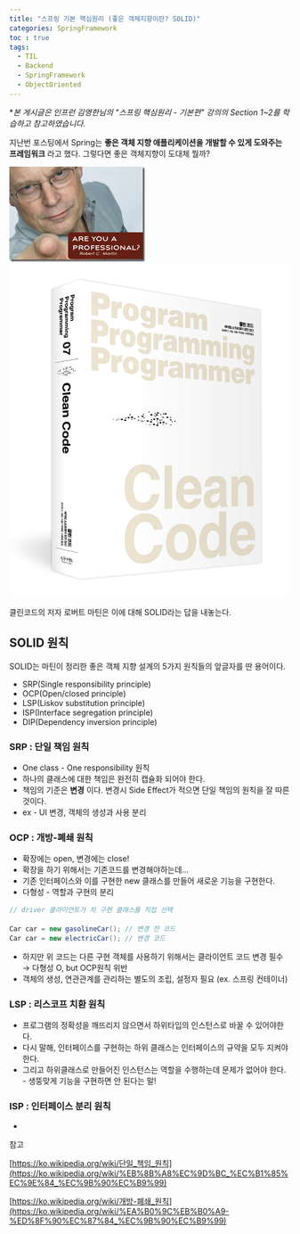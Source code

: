 ```yaml
---
title: "스프링 기본 핵심원리 (좋은 객체지향이란? SOLID)"
categories: SpringFramework
toc : true
tags:
  - TIL
  - Backend
  - SpringFramework
  - ObjectOriented
---
```


**본 게시글은 인프런 김영한님의 "스프링 핵심원리 - 기본편" 강의의 Section 1~2를 학습하고 참고하였습니다.*

지난번 포스팅에서 Spring는 **좋은 객체 지향 애플리케이션을 개발할 수 있게 도와주는 프레임워크** 라고 했다. 그렇다면 좋은 객체지향이 도대체 뭘까? 

![/assets/Spring/robertmartin.png](/assets/Spring/robertmartin.png)
![/assets/Spring/cleancode.png](/assets/Spring/cleancode.png)

클린코드의 저자 로버트 마틴은 이에 대해 SOLID라는 답을 내놓는다.

## SOLID 원칙

SOLID는 마틴이 정리한 좋은 객체 지향 설계의 5가지 원칙들의 앞글자를 딴 용어이다.

- SRP(Single responsibility principle)
- OCP(Open/closed principle)
- LSP(Liskov substitution principle)
- ISP(Interface segregation principle)
- DIP(Dependency inversion principle)

### SRP : 단일 책임 원칙

- One class - One responsibility 원칙
- 하나의 클래스에 대한 책임은 완전히 캡슐화 되어야 한다.
- 책임의 기준은 **변경** 이다. 변경시 Side Effect가 적으면 단일 책임의 원칙을 잘 따른 것이다.
- ex -  UI 변경, 객체의 생성과 사용 분리

### OCP : 개방-폐쇄 원칙

- 확장에는 open, 변경에는 close!
- 확장을 하기 위해서는 기존코드를 변경해야하는데...
- 기존 인터페이스와 이를 구현한 new 클래스를 만들어 새로운 기능을 구현한다.
- 다형성 - 역할과 구현의 분리

```java
// driver 클라이언트가 차 구현 클래스를 직접 선택 

Car car = new gasolineCar(); // 변경 전 코드
Car car = new electricCar(); // 변경 코드
```

- 하지만 위 코드는 다른 구현 객체를 사용하기 위해서는 클라이언트 코드 변경 필수 → 다형성 O, but OCP원칙 위반
- 객체의 생성, 연관관계를 관리하는 별도의 조립, 설정자 필요 (ex. 스프링 컨테이너)

### LSP : 리스코프 치환 원칙

- 프로그램의 정확성을 깨뜨리지 않으면서 하위타입의 인스턴스로 바꿀 수 있어야한다.
- 다시 말해, 인터페이스를 구현하는 하위 클래스는 인터페이스의 규약을 모두 지켜야한다.
- 그리고 하위클래스로 만들어진 인스턴스는 역할을 수행하는데 문제가 없어야 한다. - 생뚱맞게 기능을 구현하면 안 된다는 말!

### ISP : 인터페이스 분리 원칙

- 

참고 

[https://ko.wikipedia.org/wiki/단일_책임_원칙](https://ko.wikipedia.org/wiki/%EB%8B%A8%EC%9D%BC_%EC%B1%85%EC%9E%84_%EC%9B%90%EC%B9%99) 

[https://ko.wikipedia.org/wiki/개방-폐쇄_원칙](https://ko.wikipedia.org/wiki/%EA%B0%9C%EB%B0%A9-%ED%8F%90%EC%87%84_%EC%9B%90%EC%B9%99)